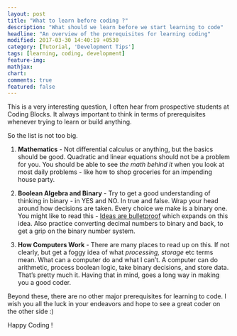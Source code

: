 ```yaml
---
layout: post
title: "What to learn before coding ?"
description: "What should we learn before we start learning to code"
headline: "An overview of the prerequisites for learning coding"
modified: 2017-03-30 14:40:19 +0530
category: [Tutorial, 'Development Tips']
tags: [learning, coding, development]
feature-img: 
mathjax: 
chart: 
comments: true
featured: false
---
```


This is a very interesting question, I often hear from prospective students at Coding Blocks.
It always important to think in terms of prerequisites whenever trying to learn or build anything.


So the list is not too big.

 1. **Mathematics** - Not differential calculus or anything, but the basics should be good.
    Quadratic and linear equations should not be a problem for you.
    You should be able to see _the math behind it_ when you look at most daily problems -
    like how to shop groceries for an impending house party.

 2. **Boolean Algebra and Binary** - Try to get a good understanding of
    thinking in binary - in YES and NO. In true and false. Wrap your
    head around how decisions are taken. Every choice we make is a
    binary one.
   You might like to read this - [Ideas are bulletproof](https://medium.com/coding-blocks/ideas-are-bulletproof-425c66908cb2)
   which expands on this idea.
   Also practice converting decimal numbers to binary and back, to get a grip on the binary number system.

 3. **How Computers Work** - There are many places to read up on
    this. If not clearly, but get a foggy idea of what
    _processing, storage_ etc terms mean.
    What can a computer do and what I can’t.
    A computer can do arithmetic, process boolean logic,
    take binary decisions, and store data. That’s pretty much it.
    Having that in mind, goes a long way in making you a good coder.


Beyond these, there are no other major prerequisites for learning to code. I wish you all the luck in your endeavors and hope to see a great coder on the other side :)

Happy Coding !